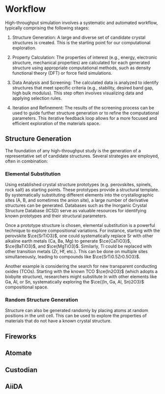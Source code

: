 # Workflow
High-throughput simulation involves a systematic and automated workflow, typically comprising the following stages:

1. Structure Generation: A large and diverse set of candidate crystal structures is created. This is the starting point for our computational exploration.

2. Property Calculation: The properties of interest (e.g., energy, electronic structure, mechanical properties) are calculated for each generated structure using appropriate computational methods, such as density functional theory (DFT) or force field simulations.

3. Data Analysis and Screening: The calculated data is analyzed to identify structures that meet specific criteria (e.g., stability, desired band gap, high bulk modulus). This step often involves visualizing data and applying selection rules.

4. Iteration and Refinement: The results of the screening process can be used to guide further structure generation or to refine the computational parameters. This iterative feedback loop allows for a more focused and efficient exploration of the materials space.

## Structure Generation
The foundation of any high-throughput study is the generation of a representative set of candidate structures. Several strategies are employed, often in combination:

### Elemental Substitution
Using established crystal structure prototypes (e.g. perovskites, spinels, rock salt) as starting points. These prototypes provide a structural template. By systematically substituting different elements into the crystallographic sites (A, B, and sometimes the anion site), a large number of derivative structures can be generated. Databases such as the Inorganic Crystal Structure Database (ICSD) serve as valuable resources for identifying known prototypes and their structural parameters.

Once a prototype structure is chosen, elemental substitution is a powerful technique to explore compositional variations. For instance, starting with the perovskite $\ce{SrTiO3}$, one could systematically replace Sr with other alkaline earth metals (Ca, Ba, Mg) to generate $\ce{CaTiO3}$, $\ce{BaTiO3}$, and $\ce{MgTiO3}$. Similarly, Ti could be replaced with other transition metals (Zr, Hf, etc.). This can be done on multiple sites simultaneously, leading to compounds like $\ce{SrTi0.5Zr0.5O3}$.

Another example is considering the search for new transparent conducting oxides (TCOs). Starting with the known TCO $\ce{In2O3}$ (which adopts a bixbyite structure), researchers might substitute In with other elements like Ga, Al, or Sn, systematically exploring the $\ce{(In, Ga, Al, Sn)2O3}$ compositional space.



### Random Structure Generation
Structure can also be generated randomly by placing atoms at random positions in the unit cell. This can be used to explore the properties of materials that do not have a known crystal structure.

## Fireworks

## Atomate

## Custodian

## AiiDA